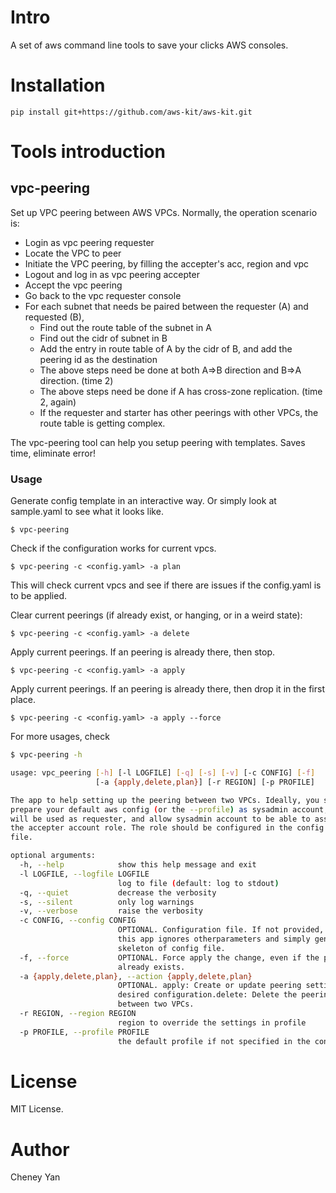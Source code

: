 # Intro

A set of aws command line tools to save your clicks AWS consoles.



# Installation

`pip install git+https://github.com/aws-kit/aws-kit.git`

# Tools introduction

## vpc-peering

Set up VPC peering between AWS VPCs. Normally, the operation scenario is:

- Login as vpc peering requester
- Locate the VPC to peer
- Initiate the VPC peering, by filling the accepter's acc, region and vpc
- Logout and log in as vpc peering accepter
- Accept the vpc peering
- Go back to the vpc requester console
- For each subnet that needs be paired between the requester (A) and requested (B),
  - Find out the route table of the subnet in A
  - Find out the cidr of subnet in B
  - Add the entry in route table of A by the cidr of B, and add the peering id as the destination
  - The above steps need be done at both A=>B direction and B=>A direction. (time 2)
  - The above steps need be done if A has cross-zone replication. (time 2, again)
  - If the requester and starter has other peerings with other VPCs, the route table is getting complex.

The vpc-peering tool can help you setup peering with templates. Saves time, eliminate error!

### Usage

Generate config template in an interactive way. Or simply look at sample.yaml to see what it looks like.

`$ vpc-peering`

Check if the configuration works for current vpcs.

`$ vpc-peering -c <config.yaml> -a plan`

This will check current vpcs and see if there are issues if the config.yaml is to be applied.

Clear current peerings (if already exist, or hanging, or in a weird state):

`$ vpc-peering -c <config.yaml> -a delete`

Apply current peerings. If an peering is already there, then stop.

`$ vpc-peering -c <config.yaml> -a apply`


Apply current peerings. If an peering is already there, then drop it in the first place.

`$ vpc-peering -c <config.yaml> -a apply --force`

For more usages, check 

```bash
$ vpc-peering -h

usage: vpc_peering [-h] [-l LOGFILE] [-q] [-s] [-v] [-c CONFIG] [-f]
                   [-a {apply,delete,plan}] [-r REGION] [-p PROFILE]

The app to help setting up the peering between two VPCs. Ideally, you should
prepare your default aws config (or the --profile) as sysadmin account, which
will be used as requester, and allow sysadmin account to be able to assume to
the accepter account role. The role should be configured in the config yaml
file.

optional arguments:
  -h, --help            show this help message and exit
  -l LOGFILE, --logfile LOGFILE
                        log to file (default: log to stdout)
  -q, --quiet           decrease the verbosity
  -s, --silent          only log warnings
  -v, --verbose         raise the verbosity
  -c CONFIG, --config CONFIG
                        OPTIONAL. Configuration file. If not provided, then
                        this app ignores otherparameters and simply generate a
                        skeleton of config file.
  -f, --force           OPTIONAL. Force apply the change, even if the peering
                        already exists.
  -a {apply,delete,plan}, --action {apply,delete,plan}
                        OPTIONAL. apply: Create or update peering setting to
                        desired configuration.delete: Delete the peering
                        between two VPCs.
  -r REGION, --region REGION
                        region to override the settings in profile
  -p PROFILE, --profile PROFILE
                        the default profile if not specified in the config

```

# License
MIT License.

# Author
Cheney Yan